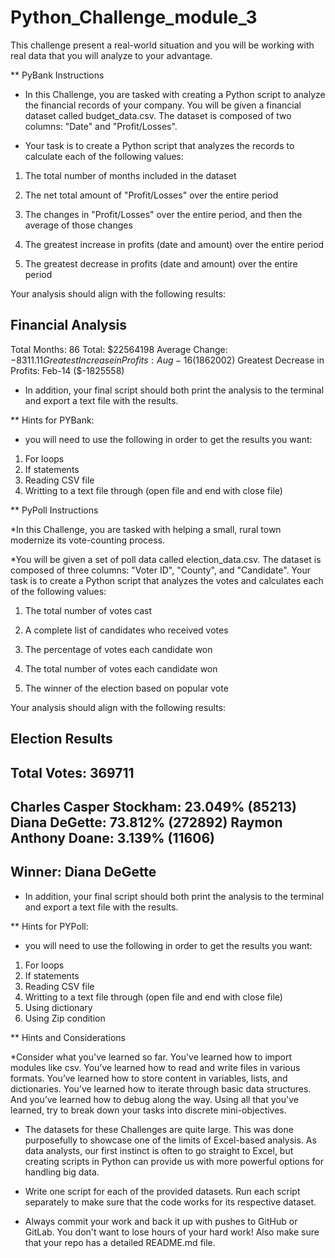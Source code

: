 # Python_Challenge_module_3

 This challenge present a real-world situation and you will be working with real data that you will analyze to your advantage.
 
** PyBank Instructions

* In this Challenge, you are tasked with creating a Python script to analyze the financial records of your company. You will be given a financial dataset called budget_data.csv. The dataset is composed of two columns: "Date" and "Profit/Losses".

* Your task is to create a Python script that analyzes the records to calculate each of the following values:

1. The total number of months included in the dataset

2. The net total amount of "Profit/Losses" over the entire period

3. The changes in "Profit/Losses" over the entire period, and then the average of those changes

4. The greatest increase in profits (date and amount) over the entire period

5. The greatest decrease in profits (date and amount) over the entire period

Your analysis should align with the following results:

Financial Analysis
----------------------------
Total Months: 86
Total: $22564198
Average Change: $-8311.11
Greatest Increase in Profits: Aug-16 ($1862002)
Greatest Decrease in Profits: Feb-14 ($-1825558)

* In addition, your final script should both print the analysis to the terminal and export a text file with the results.

** Hints for PYBank:

* you will need to use the following in order to get the results you want:
1. For loops
2. If statements
3. Reading CSV file
4. Writting to a text file through (open file and end with close file)

** PyPoll Instructions

*In this Challenge, you are tasked with helping a small, rural town modernize its vote-counting process.

*You will be given a set of poll data called election_data.csv. The dataset is composed of three columns: "Voter ID", "County", and "Candidate". Your task is to create a Python script that analyzes the votes and calculates each of the following values:

1. The total number of votes cast

2. A complete list of candidates who received votes

3. The percentage of votes each candidate won

4. The total number of votes each candidate won

5. The winner of the election based on popular vote

Your analysis should align with the following results:

Election Results
------------------------- 
Total Votes: 369711 
------------------------- 
Charles Casper Stockham: 23.049%  (85213)
Diana DeGette: 73.812%  (272892)
Raymon Anthony Doane: 3.139%  (11606)
------------------------- 
Winner:  Diana DeGette 
------------------------- 

* In addition, your final script should both print the analysis to the terminal and export a text file with the results.

** Hints for PYPoll:

* you will need to use the following in order to get the results you want:
1. For loops
2. If statements
3. Reading CSV file
4. Writting to a text file through (open file and end with close file)
5. Using dictionary
6. Using Zip condition

** Hints and Considerations

*Consider what you've learned so far. You've learned how to import modules like csv. You’ve learned how to read and write files in various formats. You’ve learned how to store content in variables, lists, and dictionaries. You’ve learned how to iterate through basic data structures. And you’ve learned how to debug along the way. Using all that you've learned, try to break down your tasks into discrete mini-objectives.

* The datasets for these Challenges are quite large. This was done purposefully to showcase one of the limits of Excel-based analysis. As data analysts, our first instinct is often to go straight to Excel, but creating scripts in Python can provide us with more powerful options for handling big data.

* Write one script for each of the provided datasets. Run each script separately to make sure that the code works for its respective dataset.

* Always commit your work and back it up with pushes to GitHub or GitLab. You don't want to lose hours of your hard work! Also make sure that your repo has a detailed README.md file.

